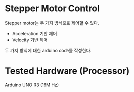 # Stepper Motor Control

Stepper motor는 두 가지 방식으로 제어할 수 있다.

- Acceleration 기반 제어
- Velocity 기반 제어

두 가지 방식에 대한 arduino code를 작성한다.

# Tested Hardware (Processor)

Arduino UNO R3 (16M Hz)
